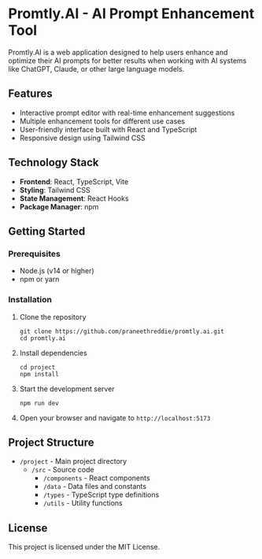 # Promtly.AI - AI Prompt Enhancement Tool

Promtly.AI is a web application designed to help users enhance and optimize their AI prompts for better results when working with AI systems like ChatGPT, Claude, or other large language models.

## Features

- Interactive prompt editor with real-time enhancement suggestions
- Multiple enhancement tools for different use cases
- User-friendly interface built with React and TypeScript
- Responsive design using Tailwind CSS

## Technology Stack

- **Frontend**: React, TypeScript, Vite
- **Styling**: Tailwind CSS
- **State Management**: React Hooks
- **Package Manager**: npm

## Getting Started

### Prerequisites

- Node.js (v14 or higher)
- npm or yarn

### Installation

1. Clone the repository
   ```
   git clone https://github.com/praneethreddie/promtly.ai.git
   cd promtly.ai
   ```

2. Install dependencies
   ```
   cd project
   npm install
   ```

3. Start the development server
   ```
   npm run dev
   ```

4. Open your browser and navigate to `http://localhost:5173`

## Project Structure

- `/project` - Main project directory
  - `/src` - Source code
    - `/components` - React components
    - `/data` - Data files and constants
    - `/types` - TypeScript type definitions
    - `/utils` - Utility functions

## License

This project is licensed under the MIT License.